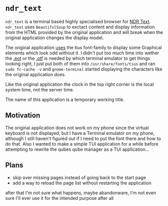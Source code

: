 # `ndr_text`

`ndr_text` is a terminal based highly specialised browser for [NDR Text](https://www.ndr.de/fernsehen/videotext/index.html). `ndr_text` uses `BeautifulSoup` to exctact content and display information from the HTML provided by the original application and will break when the original application changes the display model.

The original application [uses](https://www.ndr.de/resources/css/ttx.css) the tius font-family to display some Graphical elements which look odd without it. I didn't put too much time into wether the [.eot](https://www.ndr.de/common/resources/fonts/tius.eot) or the [.otf](https://www.ndr.de/common/resources/fonts/tius.otf) is needed by which terminal emulator to get things looking right, I just put both of them into `/usr/share/fonts/tius` and ran `sudo fc-cache -v` and `gnome-terminal` started displaying the characters like the original application does.

Like the original application the clock in the top right corner is the local system time, not the server time.

The name of this application is a temporary working title.

## Motivation

The original application does not work on my phone since the virtual keyboard is not displayed, but I have a Terminal emulator on my phone, although I still haven't figured out if I need to put the font there and how to do that. Also I wanted to make a simple TUI application for a while before attempting to rewrite the qubes qube manager as a TUI application...

## Plans

- skip over missing pages instead of going back to the start page
- add a way to reload the page list without restarting the application

after that I'm not sure what happens, maybe abandonware, I'm not even sure I'll ever use it for the intended purpose after all
